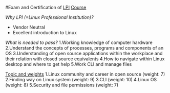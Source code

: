 #Exam and Certification of [LPI](http://www.lpi.org/)
[Course](https://linuxacademy.com/cp/modules/view/id/38)

*Why LPI (=Linux Professional Institution)?*
* Vendor Neutral
* Excellent introduction to Linux

*What is needed to pass?*
1.Working knowledge of computer hardware
2.Understand the concepts of processes, programs and components of an OS
3.Understanding of open source applications within the workplace and their relation with closed source equivalents
4.How to navigate within Linux desktop and where to get help
5.Work CLI and manage files

[Topic and weights](https://www.lpi.org/study-resources/linux-essentials-exam-objectives/)
1.Linux community and career in open source (weight: 7)
2.Finding way on Linux system (weight: 9)
3.CLI (weight: 10)
4.Linux OS (weight: 8)
5.Security and file permissions (weight: 7)


